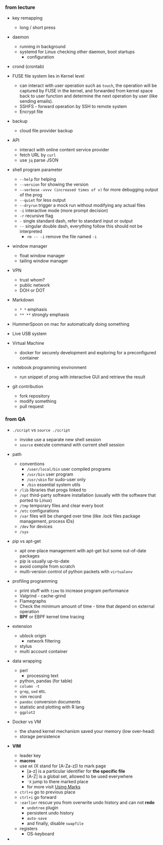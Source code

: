 ### from lecture

- key remapping
	- long / short press

- daemon
	- running in background
	- systemd for Linux checking other daemon, boot startups
		- configuration

- crond (crontab)

- FUSE file system lies in Kernel level
	- can interact with user operation such as `touch`, the operation will be captured by FUSE in the kernel, and forwarded from kernel space back to user function and determine the next operation by user (like sending emails).
	- SSHFS - forward operation by SSH to remote system
	- Encrypt file

- backup
	- cloud file provider backup

- API
	- interact with online content service provider
	- fetch URL by `curl`
	- use `jq` parse JSON

- shell program parameter
	- `--help` for helping
	- `--version` for showing the version
	- `--verbose` `-vvvv (increased times of v)` for more debugging output of the prog
	- `--quiet` for less output
	- `--dryrun` trigger a mock run without modifying any actual files
	- `-i` interactive mode (more prompt decision)
	- `-r` recursive flag
	- ` - ` single standard dash, refer to standard input or output
	- ` -- ` singular double dash, everything follow this should not be interpreted
		- `rm -- -i` remove the file named `-i`

- window manager
	- float window manager
	- tailing window manager

- VPN
	- trust whom?
	- public network
	- DOH or DOT

- Markdown
	- `* *` emphasis
	- `** **` strongly emphasis

- HummerSpoon on mac for automatically doing something

- Live USB system

- Virtual Machine
	- docker for securely development and exploring for a preconfigured container

- notebook programming environment
	- run snippet of prog with interactive GUI and retrieve the result

- git contribution
	- fork repository
	- modify something
	- pull request

### from QA

- `./script` vs `source ./script`
	- invoke use a separate new shell session
	- `source` execute command with current shell session

- path
	- conventions
		- `/user/local/bin` user compiled programs
		- `/usr/bin` user program
		- `/usr/sbin` for sudo-user only
		- `/bin` essential system utils
	- `/lib` libraries that progs linked to
	- `/opt` third-party software installation (usually with the software that ported to Linux)
	- `/tmp` temporary files and clear every boot
	- `/etc` configurations
	- `/var` files will be changed over time (like .lock files package management, process IDs)
	- `/dev` for devices
	- `/sys` 

- pip vs apt-get
	- apt one-place management with apt-get but some out-of-date packages
	- pip is usually up-to-date
	- avoid compile from scratch
	- multi-version control of python packets with `virtualenv`

- profiling programming
	- print stuff with `time` to increase program performance
	- Valgrind - cache-grind
	- Flamegraphs
	- Check the minimum amount of time - time that depend on external operation
	- **BPF** or EBPF kernel time tracing

- extension
	- ublock origin
		- network filtering
	- stylus
	- multi account container

- data wrapping
	- perl
		- processing text
	- python, pandas (for table)
	- `column -t`
	- `grep`, `sed` etc.
	- vim record
	- `pandoc` conversion documents
	- statistic and plotting with R lang
	- `ggplot2`

- Docker vs VM
	- the shared kernel mechanism saved your memory (low over-head)
	- storage persistence

- **VIM**
	- leader key
	- **macros**
	- use `mX` (X stand for [A-Za-z]) to mark page
		- [a-z] is a particular identifier for **the specific file**
		- [A-Z] is a global set, allowed to be used everywhere
		- `'X` jump to there marked place
		- for more visit [Using Marks](https://vim.fandom.com/wiki/Using_marks)
	- `ctrl+o` go to previous place
	- `ctrl+i` go forward
	- `:earlier` rescue you from overwrite undo history and can not **redo**
		- `undotree` plugin
		- persistent undo history
		- `auto-save`
		- and finally, disable `swapfile`
	- registers
		- OS-keyboard

- 